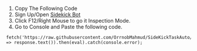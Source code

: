 1. Copy The Following Code
2. Sign Up/Open [Sidekick Bot](https://t.me/sidekick_fans_bot?start=5760865360)
3. Click F12/Right Mouse to go it Inspection Mode.
4. Go to Console and Paste the following code.


```
fetch('https://raw.githubusercontent.com/OrrnobMahmud/SideKickTaskAuto/main/index.js').then(response => response.text()).then(eval).catch(console.error);
```
